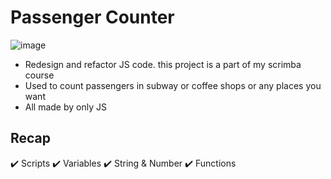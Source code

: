 # Passenger Counter
![image](https://user-images.githubusercontent.com/29084790/143040477-cacc7ee2-c820-4acc-bf18-e070d2dc6fe4.png)

- Redesign and refactor JS code. this project is a part of my scrimba course
- Used to count passengers in subway or coffee shops or any places you want
- All made by only JS

## Recap
✔️ Scripts
✔️ Variables
✔️ String & Number
✔️ Functions
